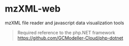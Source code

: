 # mzXML-web

mzXML file reader and javascript data visualization tools

> Required reference to the php.NET framework
> https://github.com/GCModeller-Cloud/php-dotnet
